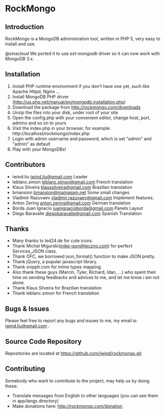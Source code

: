 # RockMongo

## Introduction

RockMongo is a MongoDB administration tool, written in PHP 5, very easy to install and use.

@sinacloud We ported it to use *ext-mongodb* driver so it can now work with MongoDB 3.x.

## Installation

1. Install PHP runtime environment if you don't have one yet, such like Apache Httpd, Nginx ...
2. Install MongoDB PHP driver (http://us.php.net/manual/en/mongodb.installation.php)
3. Download the package from http://rockmongo.com/downloads
4. Unzip the files into your disk, under root of your site
5. Open the config.php with your convenient editor, change host, port, admins and so on to yours
6. Visit the index.php in your browser, for example: http://localhost/rockmongo/index.php
7. Login with admin username and password, which is set "admin" and "admin" as default
8. Play with your MongoDBs!

## Contributors

- iwind.liu <iwind.liu@gmail.com> Leader
- leblanc.simon <leblanc.simon@gmail.com> French translation
- Klaus Silveira <klaussilveira@gmail.com> Brazilian translation
- bmansion <bmansion@mamasam.net> Some small changes
- Vladimir Razuvaev <vladimir.razuvaev@gmail.com> Implement features.
- Anton Zering <anton.zering@gmail.com> German translation
- Borda Juan Ignacio <juanignacioborda@gmail.com> Panels Layout
- Diego Baravalle <diegobaravalle@gmail.com> Spanish Translation

## Thanks

* Many thanks to led24.de for cute icons. 
* Thank Michal Migurski(<mike-json@teczno.com>) for perfect Services_JSON class.
* Thank OFC,  we borrowed json_format() function to make JSON pretty. 
* Thank jQuery, a popular javascript library.
* Thank snipplr.com for mime types mapping.
* Also thank these guys (Marcin, Tyler, Richard, Idan, ...) who spent their time on
  sending feedbacks and advices to me, and let me know i am not alone. 
* Thank Klaus Silveira for Brazilian translation
* Thank leblanc.simon for French translation

## Bugs & Issues

Please feel free to report any bugs and issues to me, my email is: iwind.liu@gmail.com .

## Source Code Repository

Repositories are located at https://github.com/iwind/rockmongo.git

## Contributing

Somebody who want to contribute to the project, may help us by doing these:

* Translate messages from English to other languages (you can see them in app/langs directory)
* Make donations here: http://rockmongo.com/donation
